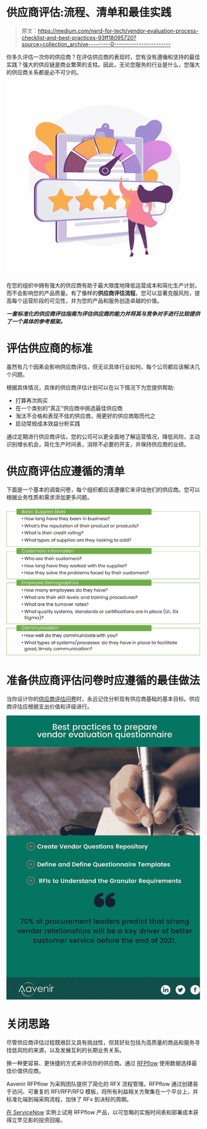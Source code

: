 # 供应商评估:流程、清单和最佳实践

> 原文：<https://medium.com/nerd-for-tech/vendor-evaluation-process-checklist-and-best-practices-93ff18095720?source=collection_archive---------0----------------------->

你多久评估一次你的供应商？在评估供应商的表现时，您有没有遵循和坚持的最佳实践？强大的供应链是商业繁荣的支柱。因此，无论您服务的行业是什么，您强大的供应商关系都是必不可少的。

![](img/4450d454969f05c9a3e79c2f96b67b07.png)

在您的组织中拥有强大的供应商有助于最大限度地降低运营成本和简化生产计划，而不会影响您的产品质量。有了像样的**供应商评估流程**，您可以显著克服风险，提高每个运营阶段的可见性，并为您的产品和服务创造卓越的价值。

***一套标准化的供应商评估指南为评估供应商的能力并将其与竞争对手进行比较提供了一个具体的参考框架。***

# 评估供应商的标准

虽然有几个因素会影响供应商评估，但无论具体行业如何，每个公司都应该解决几个问题。

根据具体情况，具体的供应商评估计划可以在以下情况下为您提供帮助:

*   打算再次购买
*   在一个类别的“真正”供应商中挑选最佳供应商
*   淘汰不合格和表现不佳的供应商，用更好的供应商取而代之
*   启动常规成本效益分析实践

通过定期进行供应商评估，您的公司可以更全面地了解运营情况，降低风险，主动识别增长机会，简化生产时间表，消除不必要的开支，并保持供应商的业绩。

# 供应商评估应遵循的清单

下面是一个基本的调查问卷，每个组织都应该遵循它来评估他们的供应商。您可以根据业务性质和需求添加更多问题。

![](img/22c1dbe2bfd4a953efca6672d37c0369.png)

# 准备供应商评估问卷时应遵循的最佳做法

当你设计你的[供应商评估问卷](https://aavenir.com/3-best-practices-for-supplier-evaluation-questionnaire/)时，永远记住分析现有供应商基础的基本目标。供应商评估应根据支出价值和评级进行。

![](img/f3d94946b6f295604872588ecade831d.png)

# **关闭思路**

尽管供应商评估过程既艰巨又具有挑战性，但其好处包括为高质量的商品和服务寻找低风险的来源，以及发展互利的长期业务关系。

换一种更容易、更快捷的方式来评估你的供应商。通过 [RFPflow](https://aavenir.com/rfpflow-rfi-rfq-rfp-request-for-proposal-management-software/) 使用数据选择最佳价值供应商。

Aavenir RFPflow 为采购团队提供了简化的 RFX 流程管理。RFPflow 通过创建易于访问、可重复的 RFI/RFP/RFQ 模板，将所有利益相关方聚集在一个平台上，并标准化端到端采购流程，加快了 RFx 到决标的周期。

[在 ServiceNow](https://store.servicenow.com/sn_appstore_store.do#!/store/search?q=Aavenir%20rfpflow%20servicenow) 实例上试用 RFPflow 产品，以可忽略的实施时间表和部署成本获得立竿见影的投资回报。